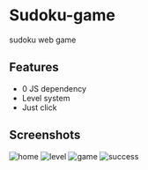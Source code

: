 # Sudoku-game
sudoku web game

## Features
- 0 JS dependency
- Level system
- Just click

## Screenshots
![home](https://tva1.sinaimg.cn/large/0063X11aly8gwbii1nr5nj310r0po3z8.jpg)
![level](https://tva3.sinaimg.cn/large/0063X11aly8gwbiih9l9lj310o0pfdh2.jpg)
![game](https://tva3.sinaimg.cn/large/0063X11aly8gwbiiwth8mj310m0pkac2.jpg)
![success](https://tva4.sinaimg.cn/large/0063X11aly8gwbij6kt6rg309o06jgv0.gif)
